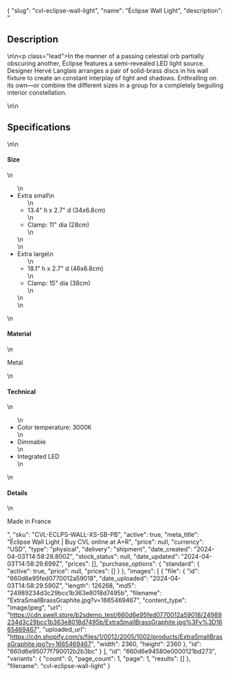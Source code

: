 {
  "slug": "cvl-eclipse-wall-light",
  "name": "Éclipse Wall Light",
  "description": "<h2>Description</h2>\n<!-- split -->\n<p class=\"lead\">In the manner of a passing celestial orb partially obscuring another, Éclipse features a semi-revealed LED light source. Designer Hervé Langlais arranges a pair of solid-brass discs in his wall fixture to create an constant interplay of light and shadows. Enthralling on its own—or combine the different sizes in a group for a completely beguiling interior constellation.</p>\n<!-- split -->\n<h2>Specifications</h2>\n<!-- split -->\n<h4>Size</h4>\n<ul>\n<li>Extra small\n<ul>\n<li>13.4\" h x 2.7\" d (34x6.8cm)</li>\n<li>Clamp: 11\" dia (28cm)</li>\n</ul>\n</li>\n<li>Extra large\n<ul>\n<li>18.1\" h x 2.7\" d (46x6.8cm)</li>\n<li>Clamp: 15\" dia (38cm)</li>\n</ul>\n</li>\n</ul>\n<h4>Material</h4>\n<p>Metal</p>\n<h4>Technical</h4>\n<ul>\n<li>Color temperature: 3000K</li>\n<li>Dimmable</li>\n<li>Integrated LED</li>\n</ul>\n<h4>Details</h4>\n<p>Made in France</p>",
  "sku": "CVL-ECLPS-WALL-XS-SB-PB",
  "active": true,
  "meta_title": "Éclipse Wall Light | Buy CVL online at A+R",
  "price": null,
  "currency": "USD",
  "type": "physical",
  "delivery": "shipment",
  "date_created": "2024-04-03T14:58:28.800Z",
  "stock_status": null,
  "date_updated": "2024-04-03T14:58:29.699Z",
  "prices": [],
  "purchase_options": {
    "standard": {
      "active": true,
      "price": null,
      "prices": []
    }
  },
  "images": [
    {
      "file": {
        "id": "660d6e95fed0770012a59018",
        "date_uploaded": "2024-04-03T14:58:29.590Z",
        "length": 126268,
        "md5": "24989234d3c29bcc1b363e8018d7495b",
        "filename": "ExtraSmallBrassGraphite.jpg?v=1665469467",
        "content_type": "image/jpeg",
        "url": "https://cdn.swell.store/b2sdemo_test/660d6e95fed0770012a59018/24989234d3c29bcc1b363e8018d7495b/ExtraSmallBrassGraphite.jpg%3Fv%3D1665469467",
        "uploaded_url": "https://cdn.shopify.com/s/files/1/0012/2005/1002/products/ExtraSmallBrassGraphite.jpg?v=1665469467",
        "width": 2360,
        "height": 2360
      },
      "id": "660d6e95077f790012b2b3bc"
    }
  ],
  "id": "660d6e94580e0000121bd273",
  "variants": {
    "count": 0,
    "page_count": 1,
    "page": 1,
    "results": []
  },
  "filename": "cvl-eclipse-wall-light"
}